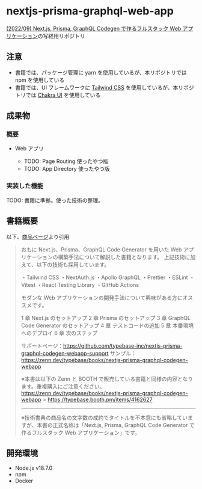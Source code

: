 # nextjs-prisma-graphql-web-app

[(2022/09) Next.js, Prisma, GraphQL Codegen で作るフルスタック Web アプリケーション](https://techbookfest.org/product/dZ2G3HZrREypJHMuAvHDCM)の写経用リポジトリ

## 注意

- 書籍では、パッケージ管理に yarn を使用しているが、本リポジトリでは npm を使用している
- 書籍では、UI フレームワークに [Tailwind CSS](https://tailwindcss.com/) を使用しているが、本リポジトリでは [Chakra UI](https://chakra-ui.com/) を使用している

## 成果物

### 概要

- Web アプリ

  - TODO: Page Routing 使ったやつ版
  - TODO: App Directory 使ったやつ版

### 実装した機能

TODO: 書籍に準拠。使った技術の整理。

## 書籍概要

以下、[商品ページ](https://techbookfest.org/product/dZ2G3HZrREypJHMuAvHDCM)より引用

> おもに Next.js、Prisma、GraphQL Code Generator を用いた Web アプリケーションの構築手法について解説した書籍となります。
> 上記技術に加えて、以下の技術も採用しています。
>
> ・Tailwind CSS
> ・NextAuth.js
> ・Apollo GraphQL
> ・Prettier
> ・ESLint
> ・Vitest
> ・React Testing Library
> ・GitHub Actions
>
> モダンな Web アプリケーションの開発手法について興味がある方にオススメです。
>
> 1 章 Next.js のセットアップ
> 2 章 Prisma のセットアップ
> 3 章 GraphQL Code Generator のセットアップ
> 4 章 テストコードの追加
> 5 章 本番環境へのデプロイ
> 6 章 次のステップ
>
> サポートページ：https://github.com/typebase-inc/nextjs-prisma-graphql-codegen-webapp-support
> サンプル：https://zenn.dev/typebase/books/nextjs-prisma-graphql-codegen-webapp
>
> ※本書は以下の Zenn と BOOTH で販売している書籍と同様の内容となります。重複購入にご注意ください。
> https://zenn.dev/typebase/books/nextjs-prisma-graphql-codegen-webapp > https://typebase.booth.pm/items/4162627
>
> ---
>
> ※技術書典の商品名の文字数の成約でタイトルを不本意にも省略していますが、本書の正式名称は「Next.js, Prisma, GraphQL Code Generator で作るフルスタック Web アプリケーション」です。

## 開発環境

- Node.js v18.7.0
- npm
- Docker
